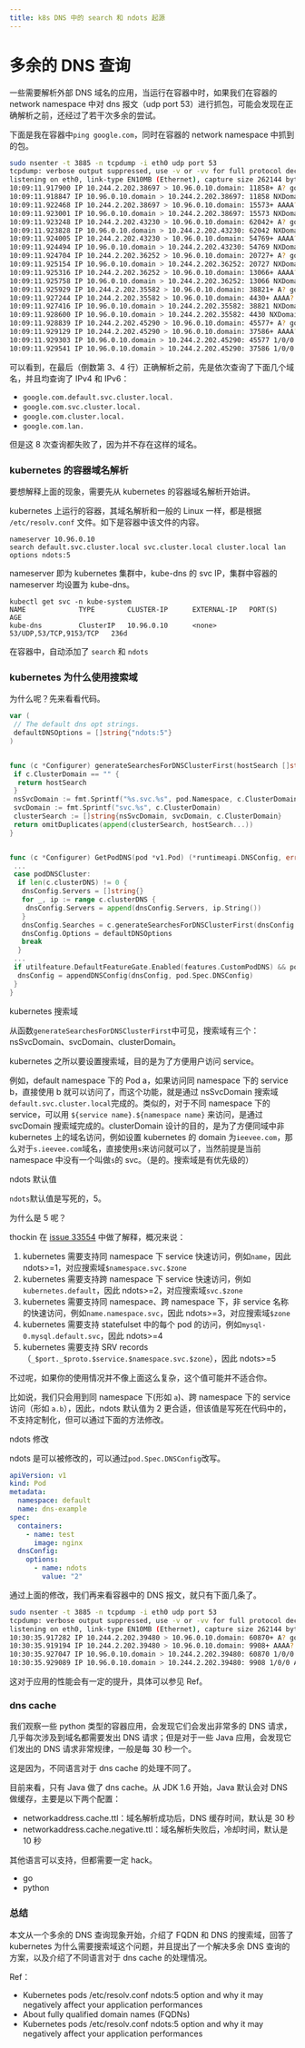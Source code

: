 ```yaml
---
title: k8s DNS 中的 search 和 ndots 起源
---
```


# 多余的 DNS 查询

一些需要解析外部 DNS 域名的应用，当运行在容器中时，如果我们在容器的 network namespace 中对 dns 报文（udp port 53）进行抓包，可能会发现在正确解析之前，还经过了若干次多余的尝试。

下面是我在容器中`ping google.com`，同时在容器的 network namespace 中抓到的包。

```bash
sudo nsenter -t 3885 -n tcpdump -i eth0 udp port 53
tcpdump: verbose output suppressed, use -v or -vv for full protocol decode
listening on eth0, link-type EN10MB (Ethernet), capture size 262144 bytes
10:09:11.917900 IP 10.244.2.202.38697 > 10.96.0.10.domain: 11858+ A? google.com.default.svc.cluster.local. (54)
10:09:11.918847 IP 10.96.0.10.domain > 10.244.2.202.38697: 11858 NXDomain*- 0/1/0 (147)
10:09:11.922468 IP 10.244.2.202.38697 > 10.96.0.10.domain: 15573+ AAAA? google.com.default.svc.cluster.local. (54)
10:09:11.923001 IP 10.96.0.10.domain > 10.244.2.202.38697: 15573 NXDomain*- 0/1/0 (147)
10:09:11.923248 IP 10.244.2.202.43230 > 10.96.0.10.domain: 62042+ A? google.com.svc.cluster.local. (46)
10:09:11.923828 IP 10.96.0.10.domain > 10.244.2.202.43230: 62042 NXDomain*- 0/1/0 (139)
10:09:11.924005 IP 10.244.2.202.43230 > 10.96.0.10.domain: 54769+ AAAA? google.com.svc.cluster.local. (46)
10:09:11.924494 IP 10.96.0.10.domain > 10.244.2.202.43230: 54769 NXDomain*- 0/1/0 (139)
10:09:11.924704 IP 10.244.2.202.36252 > 10.96.0.10.domain: 20727+ A? google.com.cluster.local. (42)
10:09:11.925154 IP 10.96.0.10.domain > 10.244.2.202.36252: 20727 NXDomain*- 0/1/0 (135)
10:09:11.925316 IP 10.244.2.202.36252 > 10.96.0.10.domain: 13066+ AAAA? google.com.cluster.local. (42)
10:09:11.925758 IP 10.96.0.10.domain > 10.244.2.202.36252: 13066 NXDomain*- 0/1/0 (135)
10:09:11.925929 IP 10.244.2.202.35582 > 10.96.0.10.domain: 38821+ A? google.com.lan. (32)
10:09:11.927244 IP 10.244.2.202.35582 > 10.96.0.10.domain: 4430+ AAAA? google.com.lan. (32)
10:09:11.927416 IP 10.96.0.10.domain > 10.244.2.202.35582: 38821 NXDomain 0/0/0 (32)
10:09:11.928600 IP 10.96.0.10.domain > 10.244.2.202.35582: 4430 NXDomain 0/0/0 (32)
10:09:11.928839 IP 10.244.2.202.45290 > 10.96.0.10.domain: 45577+ A? google.com. (28)
10:09:11.929129 IP 10.244.2.202.45290 > 10.96.0.10.domain: 37586+ AAAA? google.com. (28)
10:09:11.929303 IP 10.96.0.10.domain > 10.244.2.202.45290: 45577 1/0/0 A 172.217.160.78 (54)
10:09:11.929541 IP 10.96.0.10.domain > 10.244.2.202.45290: 37586 1/0/0 AAAA 2404:6800:4008:801::200e (66)
```

可以看到，在最后（倒数第 3、4 行）正确解析之前，先是依次查询了下面几个域名，并且均查询了 IPv4 和 IPv6：

- `google.com.default.svc.cluster.local.`
- `google.com.svc.cluster.local.`
- `google.com.cluster.local.`
- `google.com.lan.`

但是这 8 次查询都失败了，因为并不存在这样的域名。

### kubernetes 的容器域名解析

要想解释上面的现象，需要先从 kubernetes 的容器域名解析开始讲。

kubernetes 上运行的容器，其域名解析和一般的 Linux 一样，都是根据 `/etc/resolv.conf` 文件。如下是容器中该文件的内容。

```
nameserver 10.96.0.10
search default.svc.cluster.local svc.cluster.local cluster.local lan
options ndots:5
```

nameserver 即为 kubernetes 集群中，kube-dns 的 svc IP，集群中容器的 nameserver 均设置为 kube-dns。

```
kubectl get svc -n kube-system
NAME             TYPE        CLUSTER-IP      EXTERNAL-IP   PORT(S)                  AGE
kube-dns         ClusterIP   10.96.0.10      <none>        53/UDP,53/TCP,9153/TCP   236d
```

在容器中，自动添加了 `search` 和 `ndots`

### kubernetes 为什么使用搜索域

为什么呢？先来看看代码。

```go
var (
 // The default dns opt strings.
 defaultDNSOptions = []string{"ndots:5"}
)


func (c *Configurer) generateSearchesForDNSClusterFirst(hostSearch []string, pod *v1.Pod) []string {
 if c.ClusterDomain == "" {
  return hostSearch
 }
 nsSvcDomain := fmt.Sprintf("%s.svc.%s", pod.Namespace, c.ClusterDomain)
 svcDomain := fmt.Sprintf("svc.%s", c.ClusterDomain)
 clusterSearch := []string{nsSvcDomain, svcDomain, c.ClusterDomain}
 return omitDuplicates(append(clusterSearch, hostSearch...))
}


func (c *Configurer) GetPodDNS(pod *v1.Pod) (*runtimeapi.DNSConfig, error) {
 ...
 case podDNSCluster:
  if len(c.clusterDNS) != 0 {
   dnsConfig.Servers = []string{}
   for _, ip := range c.clusterDNS {
    dnsConfig.Servers = append(dnsConfig.Servers, ip.String())
   }
   dnsConfig.Searches = c.generateSearchesForDNSClusterFirst(dnsConfig.Searches, pod)
   dnsConfig.Options = defaultDNSOptions
   break
  }
 ...
 if utilfeature.DefaultFeatureGate.Enabled(features.CustomPodDNS) && pod.Spec.DNSConfig != nil {
  dnsConfig = appendDNSConfig(dnsConfig, pod.Spec.DNSConfig)
 }
}
```

kubernetes 搜索域

从函数`generateSearchesForDNSClusterFirst`中可见，搜索域有三个：nsSvcDomain、svcDomain、clusterDomain。

kubernetes 之所以要设置搜索域，目的是为了方便用户访问 service。

例如，default namespace 下的 Pod a，如果访问同 namespace 下的 service b，直接使用 b 就可以访问了，而这个功能，就是通过 nsSvcDomain 搜索域`default.svc.cluster.local`完成的。类似的，对于不同 namespace 下的 service，可以用 `${service name}.${namespace name}` 来访问，是通过 svcDomain 搜索域完成的。clusterDomain 设计的目的，是为了方便同域中非 kubernetes 上的域名访问，例如设置 kubernetes 的 domain 为`ieevee.com`，那么对于`s.ieevee.com`域名，直接使用`s`来访问就可以了，当然前提是当前 namespace 中没有一个叫做`s`的 svc。（是的。搜索域是有优先级的）

ndots 默认值

`ndots`默认值是写死的，5。

为什么是 5 呢？

thockin 在 [issue 33554](https://github.com/kubernetes/kubernetes/issues/33554) 中做了解释，概况来说：

1. kubernetes 需要支持同 namespace 下 service 快速访问，例如`name`，因此 ndots>=1，对应搜索域`$namespace.svc.$zone`
2. kubernetes 需要支持跨 namespace 下 service 快速访问，例如`kubernetes.default`，因此 ndots>=2，对应搜索域`svc.$zone`
3. kubernetes 需要支持同 namespace、跨 namespace 下，非 service 名称的快速访问，例如`name.namespace.svc`，因此 ndots>=3，对应搜索域`$zone`
4. kubernetes 需要支持 statefulset 中的每个 pod 的访问，例如`mysql-0.mysql.default.svc`，因此 ndots>=4
5. kubernetes 需要支持 SRV records（`_$port._$proto.$service.$namespace.svc.$zone`），因此 ndots>=5

不过呢，如果你的使用情况并不像上面这么复杂，这个值可能并不适合你。

比如说，我们只会用到同 namespace 下(形如 `a`)、跨 namespace 下的 service 访问（形如 `a.b`），因此，ndots 默认值为 2 更合适，但该值是写死在代码中的，不支持定制化，但可以通过下面的方法修改。

ndots 修改

ndots 是可以被修改的，可以通过`pod.Spec.DNSConfig`改写。

```yaml
apiVersion: v1
kind: Pod
metadata:
  namespace: default
  name: dns-example
spec:
  containers:
    - name: test
      image: nginx
  dnsConfig:
    options:
      - name: ndots
        value: "2"
```

通过上面的修改，我们再来看容器中的 DNS 报文，就只有下面几条了。

```bash
sudo nsenter -t 3885 -n tcpdump -i eth0 udp port 53
tcpdump: verbose output suppressed, use -v or -vv for full protocol decode
listening on eth0, link-type EN10MB (Ethernet), capture size 262144 bytes
10:30:35.917282 IP 10.244.2.202.39480 > 10.96.0.10.domain: 60870+ A? google.com. (28)
10:30:35.919194 IP 10.244.2.202.39480 > 10.96.0.10.domain: 9908+ AAAA? google.com. (28)
10:30:35.927047 IP 10.96.0.10.domain > 10.244.2.202.39480: 60870 1/0/0 A 216.58.200.238 (54)
10:30:35.929089 IP 10.96.0.10.domain > 10.244.2.202.39480: 9908 1/0/0 AAAA 2404:6800:4008:801::200e (66)
```

这对于应用的性能会有一定的提升，具体可以参见 Ref。

### dns cache

我们观察一些 python 类型的容器应用，会发现它们会发出非常多的 DNS 请求，几乎每次涉及到域名都需要发出 DNS 请求；但是对于一些 Java 应用，会发现它们发出的 DNS 请求非常规律，一般是每 30 秒一个。

这是因为，不同语言对于 dns cache 的处理不同了。

目前来看，只有 Java 做了 dns cache。从 JDK 1.6 开始，Java 默认会对 DNS 做缓存，主要是以下两个配置：

- networkaddress.cache.ttl：域名解析成功后，DNS 缓存时间，默认是 30 秒
- networkaddress.cache.negative.ttl：域名解析失败后，冷却时间，默认是 10 秒

其他语言可以支持，但都需要一定 hack。

- go
- python

### 总结

本文从一个多余的 DNS 查询现象开始，介绍了 FQDN 和 DNS 的搜索域，回答了 kubernetes 为什么需要搜索域这个问题，并且提出了一个解决多余 DNS 查询的方案，以及介绍了不同语言对于 dns cache 的处理情况。

Ref：

- Kubernetes pods /etc/resolv.conf ndots:5 option and why it may negatively affect your application performances
- About fully qualified domain names (FQDNs)
- Kubernetes pods /etc/resolv.conf ndots:5 option and why it may negatively affect your application performances
